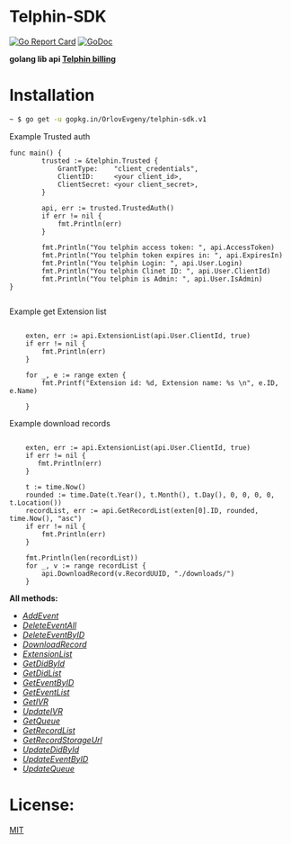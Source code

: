 # Telphin-SDK

[![Go Report Card](https://goreportcard.com/badge/github.com/OrlovEvgeny/telphin-sdk)](https://goreportcard.com/report/github.com/OrlovEvgeny/telphin-sdk)
[![GoDoc](https://godoc.org/github.com/OrlovEvgeny/telphin-sdk?status.svg)](https://godoc.org/github.com/OrlovEvgeny/telphin-sdk)

**golang lib api [Telphin billing](https://ringme-confluence.atlassian.net/wiki/spaces/RAL/pages)**

# Installation

```bash
~ $ go get -u gopkg.in/OrlovEvgeny/telphin-sdk.v1
```

Example Trusted auth

````golang
func main() {
        trusted := &telphin.Trusted {
    		GrantType:    "client_credentials",
    		ClientID:     <your client_id>,
    		ClientSecret: <your client_secret>,
    	}
    
    	api, err := trusted.TrustedAuth()
    	if err != nil {
    		fmt.Println(err)
    	}
    
    	fmt.Println("You telphin access token: ", api.AccessToken)
    	fmt.Println("You telphin token expires in: ", api.ExpiresIn)
    	fmt.Println("You telphin Login: ", api.User.Login)
    	fmt.Println("You telphin Clinet ID: ", api.User.ClientId)
    	fmt.Println("You telphin is Admin: ", api.User.IsAdmin)
}
	
````


Example get Extension list
````golang

    exten, err := api.ExtensionList(api.User.ClientId, true)
    if err != nil {
        fmt.Println(err)
    }
    
	for _, e := range exten {
		fmt.Printf("Extension id: %d, Extension name: %s \n", e.ID, e.Name)

	}
````

Example download records

````golang
    
    exten, err := api.ExtensionList(api.User.ClientId, true)
    if err != nil {
       fmt.Println(err)
    }
    
    t := time.Now()
	rounded := time.Date(t.Year(), t.Month(), t.Day(), 0, 0, 0, 0, t.Location())
	recordList, err := api.GetRecordList(exten[0].ID, rounded, time.Now(), "asc")
	if err != nil {
		fmt.Println(err)
	}

	fmt.Println(len(recordList))
	for _, v := range recordList {
		api.DownloadRecord(v.RecordUUID, "./downloads/")
	}
````


**All methods:**
* *[AddEvent](https://godoc.org/github.com/OrlovEvgeny/telphin-sdk#OAuth.AddEvent)*
* *[DeleteEventAll](https://godoc.org/github.com/OrlovEvgeny/telphin-sdk#OAuth.DeleteEventAll)*
* *[DeleteEventByID](https://godoc.org/github.com/OrlovEvgeny/telphin-sdk#OAuth.DeleteEventByID)*
* *[DownloadRecord](https://godoc.org/github.com/OrlovEvgeny/telphin-sdk#OAuth.DownloadRecord)*
* *[ExtensionList](https://godoc.org/github.com/OrlovEvgeny/telphin-sdk#OAuth.ExtensionList)*
* *[GetDidById](https://godoc.org/github.com/OrlovEvgeny/telphin-sdk#OAuth.GetDidById)*
* *[GetDidList](https://godoc.org/github.com/OrlovEvgeny/telphin-sdk#OAuth.GetDidList)*
* *[GetEventByID](https://godoc.org/github.com/OrlovEvgeny/telphin-sdk#OAuth.GetEventByID)*
* *[GetEventList](https://godoc.org/github.com/OrlovEvgeny/telphin-sdk#OAuth.GetEventList)*
* *[GetIVR](https://godoc.org/github.com/OrlovEvgeny/telphin-sdk#OAuth.GetIVR)*
* *[UpdateIVR](https://godoc.org/github.com/OrlovEvgeny/telphin-sdk#OAuth.UpdateIVR)*
* *[GetQueue](https://godoc.org/github.com/OrlovEvgeny/telphin-sdk#OAuth.GetQueue)*
* *[GetRecordList](https://godoc.org/github.com/OrlovEvgeny/telphin-sdk#OAuth.GetRecordList)*
* *[GetRecordStorageUrl](https://godoc.org/github.com/OrlovEvgeny/telphin-sdk#OAuth.GetRecordStorageUrl)*
* *[UpdateDidById](https://godoc.org/github.com/OrlovEvgeny/telphin-sdk#OAuth.UpdateDidById)*
* *[UpdateEventByID](https://godoc.org/github.com/OrlovEvgeny/telphin-sdk#OAuth.UpdateEventByID)*
* *[UpdateQueue](https://godoc.org/github.com/OrlovEvgeny/telphin-sdk#OAuth.UpdateQueue)*


# License:

[MIT](LICENSE)

